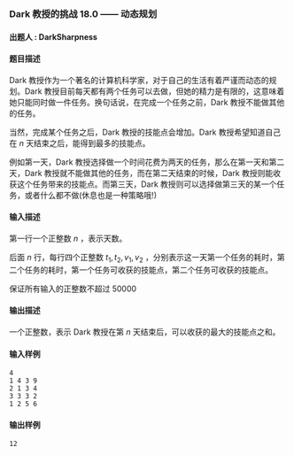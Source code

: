 ### Dark 教授的挑战 18.0 —— 动态规划

#### 出题人 : DarkSharpness

#### 题目描述

Dark 教授作为一个著名的计算机科学家，对于自己的生活有着严谨而动态的规划。Dark 教授目前每天都有两个任务可以去做，但她的精力是有限的，这意味着她只能同时做一件任务。换句话说，在完成一个任务之前，Dark 教授不能做其他的任务。

当然，完成某个任务之后，Dark 教授的技能点会增加。Dark 教授希望知道自己在 $n$ 天结束之后，能得到最多的技能点。

例如第一天，Dark 教授选择做一个时间花费为两天的任务，那么在第一天和第二天，Dark 教授就不能做其他的任务，而在第二天结束的时候，Dark 教授则能收获这个任务带来的技能点。而第三天，Dark 教授则可以选择做第三天的某一个任务，或者什么都不做(休息也是一种策略哦!)

#### 输入描述

第一行一个正整数 $n$ ，表示天数。

后面 $n$ 行，每行四个正整数 $t_1,t_2,v_1,v_2$ ，分别表示这一天第一个任务的耗时，第二个任务的耗时，第一个任务可收获的技能点，第二个任务可收获的技能点。

保证所有输入的正整数不超过 $50000$

#### 输出描述

一个正整数，表示 Dark 教授在第 $n$ 天结束后，可以收获的最大的技能点之和。

#### 输入样例

```
4
1 4 3 9
2 1 3 4
3 3 3 2
1 2 5 6
```

#### 输出样例

```
12
```
